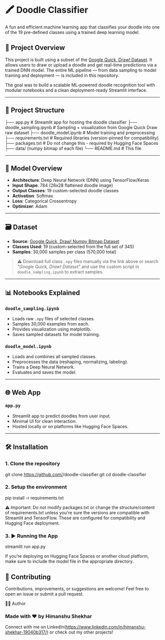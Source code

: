 # 🖍️ Doodle Classifier

A fun and efficient machine learning app that classifies your doodle into one of the 19 pre-defined classes using a trained deep learning model.

## 🚀 Project Overview

This project is built using a subset of the [Google Quick, Draw! Dataset](https://console.cloud.google.com/storage/browser/quickdraw_dataset/full/numpy_bitmap). It allows users to draw or upload a doodle and get real-time predictions via a trained DNN model. The entire ML pipeline — from data sampling to model training and deployment — is included in this repository.

The goal was to build a scalable ML-powered doodle recognition tool with modular notebooks and a clean deployment-ready Streamlit interface.

---

## 📂 Project Structure

├── app.py # Streamlit app for hosting the doodle classifier
├── doodle_sampling.ipynb # Sampling + visualization from Google Quick Draw raw dataset
├── doodle_model.ipynb # Model training and preprocessing
├── requirements.txt # Required libraries (version-pinned for compatibility)
├── packages.txt # Do not change this - required by Hugging Face Spaces
├── data/ (numpy bitmap of each file)
└── README.md # This file


---

## 🧠 Model Overview

- **Architecture**: Deep Neural Network (DNN) using TensorFlow/Keras  
- **Input Shape**: 784 (28x28 flattened doodle image)  
- **Output Classes**: 19 custom-selected doodle classes  
- **Activation**: Softmax  
- **Loss**: Categorical Crossentropy  
- **Optimizer**: Adam  

---

## 🗃️ Dataset

- **Source**: [Google Quick, Draw! Numpy Bitmap Dataset](https://console.cloud.google.com/storage/browser/quickdraw_dataset/full/numpy_bitmap)
- **Classes Used**: 19 (custom-selected from the full set of 345)
- **Samples**: 30,000 samples per class (570,000 total)

> ⚠️ Download full class `.npy` files manually via the link above or search _"Google Quick, Draw! Dataset"_ and use the custom script in `doodle_sampling.ipynb` to extract samples.

---

## 📊 Notebooks Explained

### `doodle_sampling.ipynb`

- Loads raw `.npy` files of selected classes.
- Samples 30,000 examples from each.
- Provides visualization using matplotlib.
- Saves sampled datasets for model training.

### `doodle_model.ipynb`

- Loads and combines all sampled classes.
- Preprocesses the data (reshaping, normalizing, labeling).
- Trains a Deep Neural Network.
- Evaluates and saves the model.

---

## 🌐 Web App

### `app.py`

- Streamlit app to predict doodles from user input.
- Minimal UI for clean interaction.
- Hosted locally or on platforms like Hugging Face Spaces.

---

## 🛠️ Installation

### 1. Clone the repository


git clone https://github.com/<your-username>/doodle-classifier.git
cd doodle-classifier


### 2. Setup the environment

pip install -r requirements.txt

⚠️ Important:
Do not modify packages.txt or change the structure/content of requirements.txt unless you're sure the versions are compatible with Streamlit and TensorFlow. These are configured for compatibility and Hugging Face deployment.


### 3. ▶️ Running the App

streamlit run app.py

If you’re deploying on Hugging Face Spaces or another cloud platform, make sure to include the model file in the appropriate directory.


## 🤝 Contributing

Contributions, improvements, or suggestions are welcome!
Feel free to open an issue or submit a pull request.

🙋‍♂️ Author

### Made with ❤️ by Himanshu Shekhar
Connect with me on LinkedIn(https://www.linkedin.com/in/himanshu-shekhar-19040b317/) or check out my other projects!
